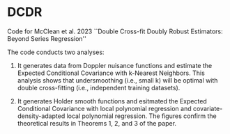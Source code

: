 # DCDR

Code for McClean et al. 2023 ``Double Cross-fit Doubly Robust Estimators: Beyond Series Regression''

The code conducts two analyses:

1. It generates data from Doppler nuisance functions and estimate the Expected Conditional Covariance with k-Nearest Neighbors.  This analysis shows that undersmoothing (i.e., small k) will be optimal with double cross-fitting (i.e., independent training datasets).

2. It generates Holder smooth functions and esitmated the Expected Conditional Covariance with local polynomial regression and covariate-density-adapted local polynomial regression. The figures confirm the theoretical results in Theorems 1, 2, and 3 of the paper.
